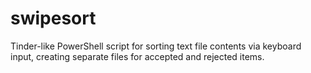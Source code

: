 # swipesort
Tinder-like PowerShell script for sorting text file contents via keyboard input, creating separate files for accepted and rejected items.
